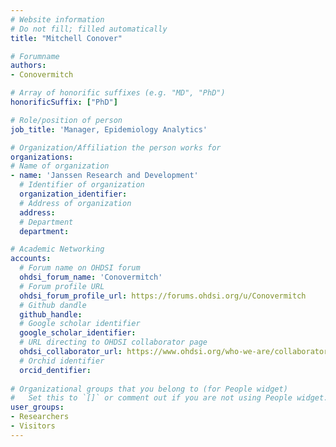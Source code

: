 ```yaml
---
# Website information
# Do not fill; filled automatically
title: "Mitchell Conover"

# Forumname 
authors:
- Conovermitch

# Array of honorific suffixes (e.g. "MD", "PhD")
honorificSuffix: ["PhD"]

# Role/position of person
job_title: 'Manager, Epidemiology Analytics'

# Organization/Affiliation the person works for
organizations:
# Name of organization
- name: 'Janssen Research and Development'
  # Identifier of organization
  organization_identifier: 
  # Address of organization
  address: 
  # Department
  department: 

# Academic Networking
accounts:
  # Forum name on OHDSI forum
  ohdsi_forum_name: 'Conovermitch'
  # Forum profile URL
  ohdsi_forum_profile_url: https://forums.ohdsi.org/u/Conovermitch
  # Github dandle
  github_handle: 
  # Google scholar identifier
  google_scholar_identifier: 
  # URL directing to OHDSI collaborator page
  ohdsi_collaborator_url: https://www.ohdsi.org/who-we-are/collaborators/mitchell-conover/
  # Orchid identifier
  orcid_dentifier:
  
# Organizational groups that you belong to (for People widget)
#   Set this to `[]` or comment out if you are not using People widget.
user_groups:
- Researchers
- Visitors
---
```

